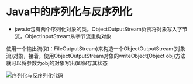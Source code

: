 # Java中的序列化与反序列化

* java.io包有两个序列化对象的类。ObjectOutputStream负责将对象写入字节流，ObjectInputStream从字节流重构对象

使用一个输出流(如：FileOutputStream)来构造一个ObjectOutputStream(对象流)对象，接着，使用ObjectOutputStream对象的writeObject(Object obj)方法就可以将参数为obj的对象写出(即保存其状态

![序列化与反序列化代码](http://7d9o4k.com1.z0.glb.clouddn.com/serizable.PNG)

